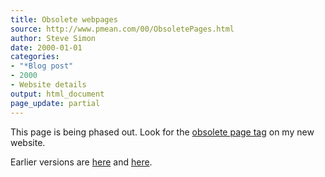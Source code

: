 ```yaml
---
title: Obsolete webpages
source: http://www.pmean.com/00/ObsoletePages.html
author: Steve Simon
date: 2000-01-01
categories:
- "*Blog post"
- 2000
- Website details
output: html_document
page_update: partial
---
```


This page is being phased out. Look for the [obsolete page tag][sim3] on my new website.

<!---More--->

[sim3]: http://new.pmean.com/tags/obsolete-page/

Earlier versions are [here][sim1] and [here][sim2].
 
[sim1]: http://www.pmean.com/00/ObsoletePages.html
[sim2]: http://new.pmean.com/obsolete-pages/
